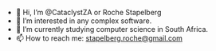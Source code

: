 - 👋 Hi, I’m @CataclystZA or Roche Stapelberg
- 👀 I’m interested in any complex software.
- 🌱 I’m currently studying computer science in South Africa.
- 📫 How to reach me: stapelberg.roche@gmail.com

<!---
CataclystZA/CataclystZA is a ✨ special ✨ repository because its `README.md` (this file) appears on your GitHub profile.
You can click the Preview link to take a look at your changes.
--->
